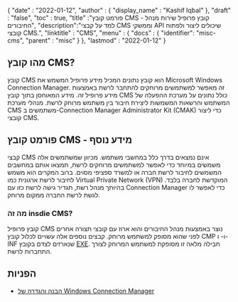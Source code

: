 {
  "date" : "2022-01-12",
  "author" : {
    "display_name" : "Kashif Iqbal"
},
  "draft" : "false",
  "toc" : true,
  "title" :"פורמט קובץ CMS - קובץ פרופיל שירות מנהל החיבורים",
  "description":"למד על קבצי CMS וממשקי API שיכולים ליצור ולפתוח קובצי CMS.",
  "linktitle" : "CMS",
  "menu" : {
    "docs" : {
      "identifier": "misc-cms",
      "parent" : "misc"
}
},
  "lastmod" : "2022-01-12"
}

## מהו קובץ CMS?

קובץ CMS הוא קובץ נתונים המכיל מידע פרופיל המשמש את Microsoft Windows Connection Manager. זה מאפשר למשתמשים מרוחקים להתחבר לרשת באמצעות מידע פרופיל זה. מידע המאוחסן בתוך קובץ CMS כולל נתונים על מערכת ההפעלה של המשתמש והרשאות המשמשות ליצירת חיבור בין משתמש מרוחק לרשת. מנהלי מערכת CMS משתמשים ב-Connection Manager Administrator Kit (CMAK) כדי ליצור קובצי CMS.

## פורמט קובץ CMS - מידע נוסף

קבצי CMS אינם נמצאים בדרך כלל במחשבי משתמש. מכיוון שמשתמשים אלה משמשים במיוחד כדי לאפשר למשתמשים מרוחקים לרשת, תמצאו אותם במחשבים המשמשים לחיבור לרשת חברה או למשרד ספציפי מסוים. ברוב המקרים הוא משמש לחיבור לרשת ארגונית כמו Virtual Private Network (VPN) המוקדשת לחברה בלבד. בהיותך מנהל רשת, תגדיר גישה לרשת כזו עם Connection Manager כדי לאפשר לו לגשת לרשת החברה ממקום מרוחק.

### מה זה insdie CMS?

קובץ פרופיל CMS נוצר באמצעות מנהל החיבורים והוא ארוז עם קובצי תצורה אחרים לפני שהוא מסופק למשתמש מרוחק. קבצים נוספים אלה עשויים לכלול קובץ CMP ו- ו-INF שנארזים לצדם בקובץ [EXE](/he/executable/exe/). חבילה מלאה זו מסופקת למשתמש המרוחק לצורך התחברות לרשת.

## הפניות

* [הבנה והגדרה של Windows Connection Manager](https://learn.microsoft.com/en-us/windows-hardware/drivers/mobilebroadband/understanding-and-configuring-windows-connection-manager)

